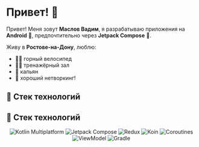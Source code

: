 # Привет! 👋

Привет! Меня зовут **Маслов Вадим**, я разрабатываю приложения на **Android** 📱, предпочтительно через **Jetpack Compose** 🧩.

Живу в **Ростове-на-Дону**, люблю:

- 🚵‍♂️ горный велосипед
- 🏋️‍♂️ тренажёрный зал
- 💨 кальян
- 🤝 хороший нетворкинг!

## 🧰 Стек технологий

## 🧰 Стек технологий

<p align="center">
  <img src="https://img.shields.io/badge/Kotlin%20Multiplatform-7f52ff?style=for-the-badge&logo=kotlin&logoColor=white" alt="Kotlin Multiplatform"/>
  <img src="https://img.shields.io/badge/Jetpack%20Compose-4285F4?style=for-the-badge&logo=jetpackcompose&logoColor=white" alt="Jetpack Compose"/>
  <img src="https://img.shields.io/badge/Redux-764ABC?style=for-the-badge&logo=redux&logoColor=white" alt="Redux"/>
  <img src="https://img.shields.io/badge/Koin-9c27b0?style=for-the-badge&logo=google&logoColor=white" alt="Koin"/>
  <img src="https://img.shields.io/badge/Coroutines-009688?style=for-the-badge&logo=kotlin&logoColor=white" alt="Coroutines"/>
  <img src="https://img.shields.io/badge/ViewModel-00695C?style=for-the-badge&logo=android&logoColor=white" alt="ViewModel"/>
  <img src="https://img.shields.io/badge/Gradle-02303A?style=for-the-badge&logo=gradle&logoColor=white" alt="Gradle"/>
</p>

